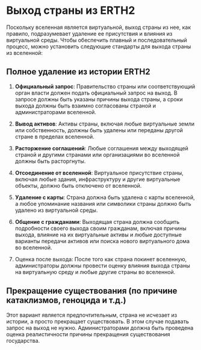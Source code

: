 # Выход страны из ERTH2

Поскольку вселенная является виртуальной, выход страны из нее, как правило, подразумевает удаление ее присутствия и влияния из виртуальной среды. Чтобы обеспечить плавный и последовательный процесс, можно установить следующие стандарты для выхода страны из вселенной:

## Полное удаление из истории ERTH2

1. **Официальный запрос**: Правительство страны или соответствующий орган власти должен подать официальный запрос на выход. В запросе должны быть указаны причины выхода страны, а сроки выхода должны быть взаимно согласованы страной и администраторами вселенной.

2. **Вывод активов**: Активы страны, включая любые виртуальные земли или собственность, должны быть удалены или переданы другой стране в пределах вселенной.

3. **Расторжение соглашений**: Любые соглашения между выходящей страной и другими странами или организациями во вселенной должны быть расторгнуты.

4. **Отсоединение от вселенной**: Виртуальное присутствие страны, включая любые здания, инфраструктуру и другие виртуальные объекты, должно быть отключено от вселенной.

5. **Удаление с карты**: Страна должна быть удалена с карты вселенной, а любое упоминание названия или символики страны должно быть удалено из виртуальной среды.

6. **Общение с гражданами**: Выходящая страна должна сообщить подробности своего выхода своим гражданам, включая причины выхода, влияние на их виртуальные активы и любые доступные варианты передачи активов или поиска нового виртуального дома во вселенной.

7. Оценка после выхода: После того как страна покинет вселенную, администраторы должны провести оценку влияния выхода страны на виртуальную среду и любые другие страны во вселенной.

## Прекращение существования (по причине катаклизмов, геноцида и т.д.)

Этот вариант является предпочтительным, страна не исчезает из истории, а просто прекращает существовать. В этом случае подавать запрос на выход не нужно. Администраторами должна быть проведена оценка реалистичности причины прекращения существования государства.
